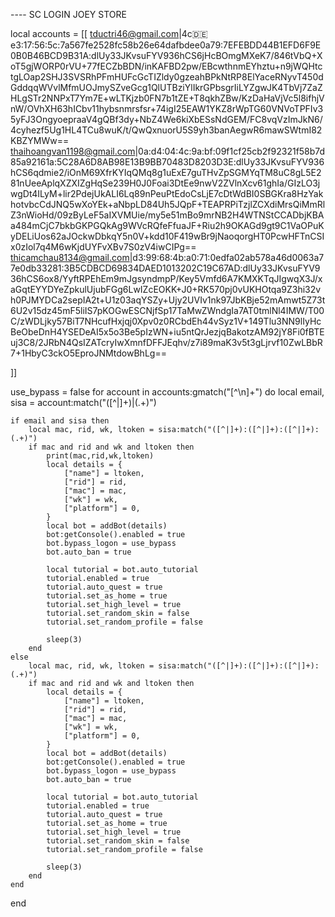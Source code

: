 ---- SC LOGIN JOEY STORE

local accounts = [[
tductri46@gmail.com|4c:de:e3:17:56:5c:7a567fe2528fc58b26e64dafbdee0a79:7EFEBDD44B1EFD6F9E0B0B46BCD9B31A:dlUy33JKvsuFYV936hCS6jHcBOmgMXeK7/846tVbQ+XoT5gjWORP0rVU+77fECZbBDN/inKAFBD2pw/EBcwthnmEYhztu+n9jWQHtctgLOap2SHJ3SVSRhPFmHUFcGcTIZldy0gzeahBPkNtRP8ElYaceRNyvT450dGddqqWVvlMfmUOJmySZveGcg1QlUTBziYlIkrGPbsgrIiLYZgwJK4TbVj7ZaZHLgSTr2NNPxT7Ym7E+wLTKjzb0FN7b1tZE+T8qkhZBw/KzDaHaVjVc5l8ifhjVnW/OVhXH63hICbv11hybsnmrsfsr+74igI25EAW1YKZ8rWpTG60VNVoTPFIv35yFJ3OngyoepraaV4gQBf3dy+NbZ4We6kiXbESsNdGEM/FC8vqVzImJkN6/4cyhezf5Ug1HL4TCu8wuK/t/QwQxnuorU5S9yh3banAegwR6mawSWtmI82KBZYMWw==
thaihoangvan1198@gmail.com|0a:d4:04:4c:9a:bf:09f1cf25cb2f92321f58b7d85a92161a:5C28A6D8AB98E13B9BB70483D8203D3E:dlUy33JKvsuFYV936hCS6qdmie2/iOnM69XfrKYIqQMq8g1uExE7guTHvZpSGMYqTM8uC8gL5E281nUeeAplqXZXIZgHqSe239H0J0Foai3DtEe9nwV2ZVlnXcv61ghIa/GIzLO3jwgDt4ILyM+lir2PdejUkALI6Lq89nPeuPtEdoCsLjE7cDtWdBI0SBGKra8HzYakhotvbcCdJNQ5wXoYEk+aNbpLD84Uh5JQpF+TEAPRPiTzjlZCXdiMrsQiMmRlZ3nWioHd/09zByLeF5aIXVMUie/my5e51mBo9mrNB2H4WTNStCCADbjKBAa484mCjC7bkbGKPGQkAg9WVcRQfeFfuaJF+Riu2h9OKAGd9gt9C1VaOPuKyDELiUos62aJOckwDbkqY5n0V+kdd10F419wBr9jNaoqorgHT0PcwHFTnCSIx0zIol7q4M6wKjdUYFvXBv7S0zV4iwCIPg==
thicamchau8134@gmail.com|d3:99:68:4b:a0:71:0edfa02ab578a46d0063a77e0db33281:3B5CDBCD69834DAED1013202C19C67AD:dlUy33JKvsuFYV936hCS6ox8/YyftRPEhEm9mJgsyndmpP/Key5Vmfd6A7KMXKTqJIgwqX3J/xaGqtEYYDYeZpkulUjubFGg6LwIZcEOKK+J0+RK570pj0vUKHOtqa9Z3hi32vh0PJMYDCa2sepIA2t+U1z03aqYSZy+Ujy2UVIv1nk97JbKBje52mAmwt5Z73t6U2v15dz45mF5liIS7pKOGwESCNjfSp17TaMwZWndgIa7AT0tmlNl4IMW/T00C/zWDLjky57BiT7NHcufHxjqj0Xpv0z0RCbdEh44vSyz1V+149Tlu3NN9lIyHcBeObeDnH4YSEDeAI5x5o3Be5pIzWN+iu5ntQrJezjqBakotzAM92jY8Fi0fBTEuj3C8/2JRbN4QsIZATcryIwXmnfDFFJEqhv/z7i89maK3v5t3gLjrvf10ZwLBbR7+1HbyC3ckO5EproJNMtdowBhLg==

]]

use_bypass =  false
for account in accounts:gmatch("[^\n]+") do
    local email, sisa = account:match("([^|]+)|(.+)")

    if email and sisa then
        local mac, rid, wk, ltoken = sisa:match("([^|]+):([^|]+):([^|]+):(.+)")
        if mac and rid and wk and ltoken then
            print(mac,rid,wk,ltoken)
            local details = {
                ["name"] = ltoken,
                ["rid"] = rid,
                ["mac"] = mac,
                ["wk"] = wk,
                ["platform"] = 0,
            }
            local bot = addBot(details)
            bot:getConsole().enabled = true
            bot.bypass_logon = use_bypass
            bot.auto_ban = true
        
            local tutorial = bot.auto_tutorial
            tutorial.enabled = true
            tutorial.auto_quest = true
            tutorial.set_as_home = true
            tutorial.set_high_level = true
            tutorial.set_random_skin = false
            tutorial.set_random_profile = false
        
            sleep(3)
        end
    else
        local mac, rid, wk, ltoken = sisa:match("([^|]+):([^|]+):([^|]+):(.+)")
        if mac and rid and wk and ltoken then
            local details = {
                ["name"] = ltoken,
                ["rid"] = rid,
                ["mac"] = mac,
                ["wk"] = wk,
                ["platform"] = 0,
            }
            local bot = addBot(details)
            bot:getConsole().enabled = true
            bot.bypass_logon = use_bypass
            bot.auto_ban = true
        
            local tutorial = bot.auto_tutorial
            tutorial.enabled = true
            tutorial.auto_quest = true
            tutorial.set_as_home = true
            tutorial.set_high_level = true
            tutorial.set_random_skin = false
            tutorial.set_random_profile = false
        
            sleep(3)
        end
    end
end
